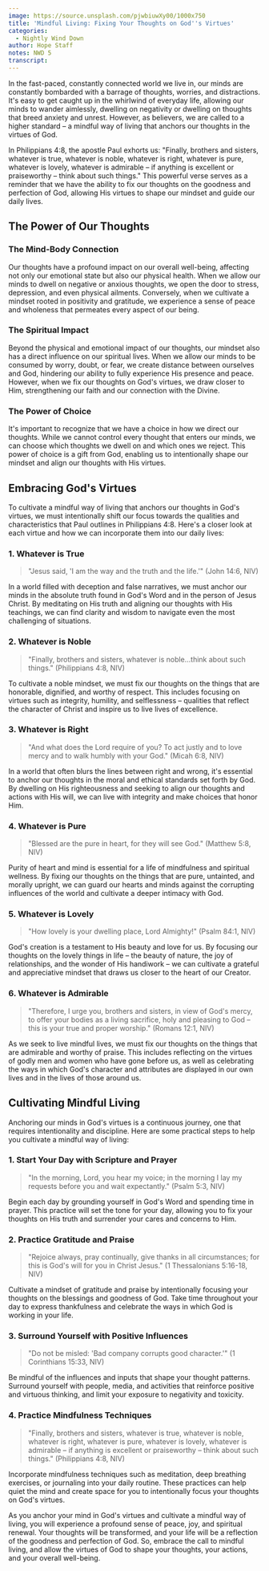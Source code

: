 ```yaml
---
image: https://source.unsplash.com/pjwbiuwXy00/1000x750
title: 'Mindful Living: Fixing Your Thoughts on God''s Virtues'
categories:
  - Nightly Wind Down
author: Hope Staff
notes: NWD 5
transcript:
---
```

In the fast-paced, constantly connected world we live in, our minds are constantly bombarded with a barrage of thoughts, worries, and distractions. It's easy to get caught up in the whirlwind of everyday life, allowing our minds to wander aimlessly, dwelling on negativity or dwelling on thoughts that breed anxiety and unrest. However, as believers, we are called to a higher standard – a mindful way of living that anchors our thoughts in the virtues of God.

In Philippians 4:8, the apostle Paul exhorts us: "Finally, brothers and sisters, whatever is true, whatever is noble, whatever is right, whatever is pure, whatever is lovely, whatever is admirable – if anything is excellent or praiseworthy – think about such things." This powerful verse serves as a reminder that we have the ability to fix our thoughts on the goodness and perfection of God, allowing His virtues to shape our mindset and guide our daily lives.

## The Power of Our Thoughts

### The Mind-Body Connection

Our thoughts have a profound impact on our overall well-being, affecting not only our emotional state but also our physical health. When we allow our minds to dwell on negative or anxious thoughts, we open the door to stress, depression, and even physical ailments. Conversely, when we cultivate a mindset rooted in positivity and gratitude, we experience a sense of peace and wholeness that permeates every aspect of our being.

### The Spiritual Impact

Beyond the physical and emotional impact of our thoughts, our mindset also has a direct influence on our spiritual lives. When we allow our minds to be consumed by worry, doubt, or fear, we create distance between ourselves and God, hindering our ability to fully experience His presence and peace. However, when we fix our thoughts on God's virtues, we draw closer to Him, strengthening our faith and our connection with the Divine.

### The Power of Choice

It's important to recognize that we have a choice in how we direct our thoughts. While we cannot control every thought that enters our minds, we can choose which thoughts we dwell on and which ones we reject. This power of choice is a gift from God, enabling us to intentionally shape our mindset and align our thoughts with His virtues.

## Embracing God's Virtues

To cultivate a mindful way of living that anchors our thoughts in God's virtues, we must intentionally shift our focus towards the qualities and characteristics that Paul outlines in Philippians 4:8. Here's a closer look at each virtue and how we can incorporate them into our daily lives:

### 1\. Whatever is True

> "Jesus said, 'I am the way and the truth and the life.'" (John 14:6, NIV)

In a world filled with deception and false narratives, we must anchor our minds in the absolute truth found in God's Word and in the person of Jesus Christ. By meditating on His truth and aligning our thoughts with His teachings, we can find clarity and wisdom to navigate even the most challenging of situations.

### 2\. Whatever is Noble

> "Finally, brothers and sisters, whatever is noble...think about such things." (Philippians 4:8, NIV)

To cultivate a noble mindset, we must fix our thoughts on the things that are honorable, dignified, and worthy of respect. This includes focusing on virtues such as integrity, humility, and selflessness – qualities that reflect the character of Christ and inspire us to live lives of excellence.

### 3\. Whatever is Right

> "And what does the Lord require of you? To act justly and to love mercy and to walk humbly with your God." (Micah 6:8, NIV)

In a world that often blurs the lines between right and wrong, it's essential to anchor our thoughts in the moral and ethical standards set forth by God. By dwelling on His righteousness and seeking to align our thoughts and actions with His will, we can live with integrity and make choices that honor Him.

### 4\. Whatever is Pure

> "Blessed are the pure in heart, for they will see God." (Matthew 5:8, NIV)

Purity of heart and mind is essential for a life of mindfulness and spiritual wellness. By fixing our thoughts on the things that are pure, untainted, and morally upright, we can guard our hearts and minds against the corrupting influences of the world and cultivate a deeper intimacy with God.

### 5\. Whatever is Lovely

> "How lovely is your dwelling place, Lord Almighty!" (Psalm 84:1, NIV)

God's creation is a testament to His beauty and love for us. By focusing our thoughts on the lovely things in life – the beauty of nature, the joy of relationships, and the wonder of His handiwork – we can cultivate a grateful and appreciative mindset that draws us closer to the heart of our Creator.

### 6\. Whatever is Admirable

> "Therefore, I urge you, brothers and sisters, in view of God's mercy, to offer your bodies as a living sacrifice, holy and pleasing to God – this is your true and proper worship." (Romans 12:1, NIV)

As we seek to live mindful lives, we must fix our thoughts on the things that are admirable and worthy of praise. This includes reflecting on the virtues of godly men and women who have gone before us, as well as celebrating the ways in which God's character and attributes are displayed in our own lives and in the lives of those around us.

## Cultivating Mindful Living

Anchoring our minds in God's virtues is a continuous journey, one that requires intentionality and discipline. Here are some practical steps to help you cultivate a mindful way of living:

### 1\. Start Your Day with Scripture and Prayer

> "In the morning, Lord, you hear my voice; in the morning I lay my requests before you and wait expectantly." (Psalm 5:3, NIV)

Begin each day by grounding yourself in God's Word and spending time in prayer. This practice will set the tone for your day, allowing you to fix your thoughts on His truth and surrender your cares and concerns to Him.

### 2\. Practice Gratitude and Praise

> "Rejoice always, pray continually, give thanks in all circumstances; for this is God's will for you in Christ Jesus." (1 Thessalonians 5:16-18, NIV)

Cultivate a mindset of gratitude and praise by intentionally focusing your thoughts on the blessings and goodness of God. Take time throughout your day to express thankfulness and celebrate the ways in which God is working in your life.

### 3\. Surround Yourself with Positive Influences

> "Do not be misled: 'Bad company corrupts good character.'" (1 Corinthians 15:33, NIV)

Be mindful of the influences and inputs that shape your thought patterns. Surround yourself with people, media, and activities that reinforce positive and virtuous thinking, and limit your exposure to negativity and toxicity.

### 4\. Practice Mindfulness Techniques

> "Finally, brothers and sisters, whatever is true, whatever is noble, whatever is right, whatever is pure, whatever is lovely, whatever is admirable – if anything is excellent or praiseworthy – think about such things." (Philippians 4:8, NIV)

Incorporate mindfulness techniques such as meditation, deep breathing exercises, or journaling into your daily routine. These practices can help quiet the mind and create space for you to intentionally focus your thoughts on God's virtues.

As you anchor your mind in God's virtues and cultivate a mindful way of living, you will experience a profound sense of peace, joy, and spiritual renewal. Your thoughts will be transformed, and your life will be a reflection of the goodness and perfection of God. So, embrace the call to mindful living, and allow the virtues of God to shape your thoughts, your actions, and your overall well-being.